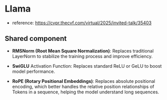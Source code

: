 # Llama
- reference: https://cvpr.thecvf.com/virtual/2025/invited-talk/35403

## Shared component

- **RMSNorm (Root Mean Square Normalization)**: Replaces traditional LayerNorm to stabilize the training process and improve efficiency.

- **SwiGLU** Activation Function: Replaces standard ReLU or GeLU to boost model performance.

- **RoPE (Rotary Positional Embeddings)**: Replaces absolute positional encoding, which better handles the relative position relationships of Tokens in a sequence, helping the model understand long sequences.
